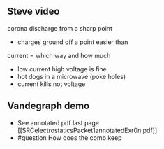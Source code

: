 ## Steve video
corona discharge from a sharp point
- charges ground off a point easier than 

current = which way and how much
- low current high voltage is fine
- hot dogs in a microwave (poke holes)
- current kills not voltage

## Vandegraph demo
- See annotated pdf last page [[SRCelectrostaticsPacket1annotatedExr0n.pdf]]
- #question How does the comb keep 
